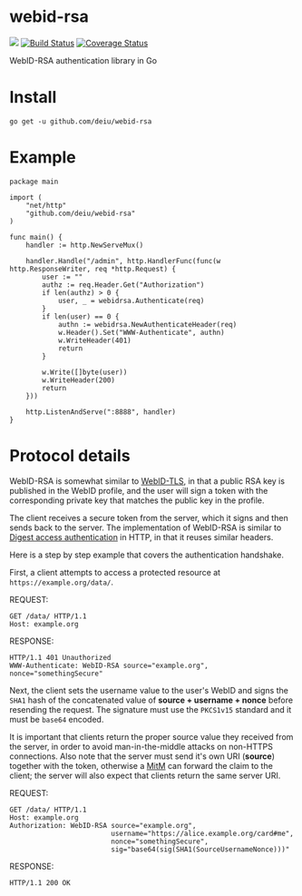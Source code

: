 # webid-rsa
[![](https://img.shields.io/badge/project-Solid-7C4DFF.svg?style=flat-square)](https://github.com/solid/solid)
[![Build Status](https://travis-ci.org/deiu/webid-rsa.svg?branch=master)](https://travis-ci.org/deiu/webid-rsa)
[![Coverage Status](https://coveralls.io/repos/github/deiu/webid-rsa/badge.svg?branch=master)](https://coveralls.io/github/deiu/webid-rsa?branch=master)


WebID-RSA authentication library in Go

# Install
```
go get -u github.com/deiu/webid-rsa
```

# Example

```golang
package main

import (
	"net/http"
	"github.com/deiu/webid-rsa"
)

func main() {
	handler := http.NewServeMux()

	handler.Handle("/admin", http.HandlerFunc(func(w http.ResponseWriter, req *http.Request) {
		user := ""
		authz := req.Header.Get("Authorization")
		if len(authz) > 0 {
			user, _ = webidrsa.Authenticate(req)
		}
		if len(user) == 0 {
			authn := webidrsa.NewAuthenticateHeader(req)
			w.Header().Set("WWW-Authenticate", authn)
			w.WriteHeader(401)
			return
		}

		w.Write([]byte(user))
		w.WriteHeader(200)
		return
	}))

	http.ListenAndServe(":8888", handler)
}
```

# Protocol details

WebID-RSA is somewhat similar to [WebID-TLS](https://www.w3.org/2005/Incubator/webid/spec/tls/), in that a public RSA key is published in the WebID profile, and the user will sign a token with the corresponding private key that matches the public key in the profile.

The client receives a secure token from the server, which it signs and then sends back to the server. The implementation of WebID-RSA is similar to [Digest
access authentication](https://tools.ietf.org/html/rfc2617) in HTTP, in that it
reuses similar headers.

Here is a step by step example that covers the authentication handshake.

First, a client attempts to access a protected resource at
`https://example.org/data/`.

REQUEST:

```
GET /data/ HTTP/1.1
Host: example.org
```

RESPONSE:

```
HTTP/1.1 401 Unauthorized
WWW-Authenticate: WebID-RSA source="example.org", nonce="somethingSecure"
```

Next, the client sets the username value to the user's WebID and signs the
`SHA1` hash of the concatenated value of **source + username + nonce** before
resending the request. The signature must use the `PKCS1v15` standard and it
must be `base64` encoded.

It is important that clients return the proper source value they received from
the server, in order to avoid man-in-the-middle attacks on non-HTTPS connections. Also note that the server must send it's own URI (**source**) together with the token, otherwise a [MitM](https://en.wikipedia.org/wiki/Man-in-the-middle_attack) can forward the claim to the client; the server will also expect that clients return the same server URI.

REQUEST:

```
GET /data/ HTTP/1.1
Host: example.org
Authorization: WebID-RSA source="example.org",
                         username="https://alice.example.org/card#me",
                         nonce="somethingSecure",
                         sig="base64(sig(SHA1(SourceUsernameNonce)))"
```

RESPONSE:

```
HTTP/1.1 200 OK
```

